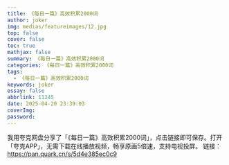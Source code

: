 ```yaml
---
title: 《每日一篇》高效积累2000词
author: joker
img: medias/featureimages/12.jpg
top: false
cover: false
toc: true
mathjax: false
summary: 《每日一篇》高效积累2000词
categories: 《每日一篇》高效积累2000词
tags:
  - 《每日一篇》高效积累2000词
keywords: joker
essay: false
abbrlink: 11245
date: 2025-04-20 23:39:03
coverImg:
password:
---
```


我用夸克网盘分享了「《每日一篇》高效积累2000词」，点击链接即可保存。打开「夸克APP」，无需下载在线播放视频，畅享原画5倍速，支持电视投屏。
链接：https://pan.quark.cn/s/5d4e385ec0c9
